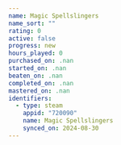 ```yaml
---
name: Magic Spellslingers
name_sort: ""
rating: 0
active: false
progress: new
hours_played: 0
purchased_on: .nan
started_on: .nan
beaten_on: .nan
completed_on: .nan
mastered_on: .nan
identifiers:
  - type: steam
    appid: "720090"
    name: Magic Spellslingers
    synced_on: 2024-08-30
---
```


